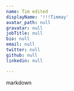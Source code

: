 ```yaml
---
name: Tim edited
displayName: '!!!Timmay'
avatar_path: null
gravatar: null
jobTitle: null
bio: null
email: null
twitter: null
github: null
linkedin: null

---
```






markdown






